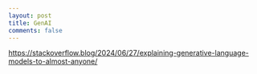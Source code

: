 ```yaml
---
layout: post
title: GenAI
comments: false
---
```

https://stackoverflow.blog/2024/06/27/explaining-generative-language-models-to-almost-anyone/